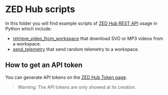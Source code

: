 # ZED Hub scripts

In this folder you will find example scripts of [ZED Hub REST API](https://www.stereolabs.com/docs/cloud/rest-api/) usage in Python which include:

- [retrieve_video_from_workspace](./retrieve_video_from_workspace.py) that download SVO or MP3 videos from a workspace.
- [send_telemetry](./send_telemetry.py) that send random telemetry to a workspace.

## How to get an API token

You can generate API tokens on the [ZED Hub Token page](https://hub.stereolabs.com/token).

> Warning: The API tokens are only showed at its creation.
